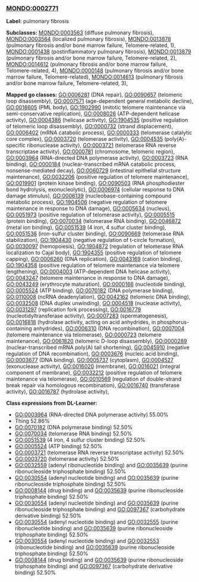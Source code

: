 
### [MONDO:0002771](http://purl.obolibrary.org/obo/MONDO_0002771)
**Label:** pulmonary fibrosis

**Subclasses:** [MONDO:0003563](http://purl.obolibrary.org/obo/MONDO_0003563) (diffuse pulmonary fibrosis), [MONDO:0003564](http://purl.obolibrary.org/obo/MONDO_0003564) (localized pulmonary fibrosis), [MONDO:0013878](http://purl.obolibrary.org/obo/MONDO_0013878) (pulmonary fibrosis and/or bone marrow failure, Telomere-related, 1), [MONDO:0001438](http://purl.obolibrary.org/obo/MONDO_0001438) (postinflammatory pulmonary fibrosis), [MONDO:0013879](http://purl.obolibrary.org/obo/MONDO_0013879) (pulmonary fibrosis and/or bone marrow failure, Telomere-related, 2), [MONDO:0014612](http://purl.obolibrary.org/obo/MONDO_0014612) (pulmonary fibrosis and/or bone marrow failure, Telomere-related, 4), [MONDO:0000148](http://purl.obolibrary.org/obo/MONDO_0000148) (pulmonary fibrosis and/or bone marrow failure, Telomere-related), [MONDO:0014613](http://purl.obolibrary.org/obo/MONDO_0014613) (pulmonary fibrosis and/or bone marrow failure, Telomere-related, 3), 

**Mapped go classes:** [GO:0006281](http://purl.obolibrary.org/obo/GO_0006281) (DNA repair), [GO:0090657](http://purl.obolibrary.org/obo/GO_0090657) (telomeric loop disassembly), [GO:0007571](http://purl.obolibrary.org/obo/GO_0007571) (age-dependent general metabolic decline), [GO:0016605](http://purl.obolibrary.org/obo/GO_0016605) (PML body), [GO:1902990](http://purl.obolibrary.org/obo/GO_1902990) (mitotic telomere maintenance via semi-conservative replication), [GO:0008026](http://purl.obolibrary.org/obo/GO_0008026) (ATP-dependent helicase activity), [GO:0004386](http://purl.obolibrary.org/obo/GO_0004386) (helicase activity), [GO:1904535](http://purl.obolibrary.org/obo/GO_1904535) (positive regulation of telomeric loop disassembly), [GO:0000732](http://purl.obolibrary.org/obo/GO_0000732) (strand displacement), [GO:0006402](http://purl.obolibrary.org/obo/GO_0006402) (mRNA catabolic process), [GO:0000333](http://purl.obolibrary.org/obo/GO_0000333) (telomerase catalytic core complex), [GO:0003720](http://purl.obolibrary.org/obo/GO_0003720) (telomerase activity), [GO:0004535](http://purl.obolibrary.org/obo/GO_0004535) (poly(A)-specific ribonuclease activity), [GO:0003721](http://purl.obolibrary.org/obo/GO_0003721) (telomerase RNA reverse transcriptase activity), [GO:0000781](http://purl.obolibrary.org/obo/GO_0000781) (chromosome, telomeric region), [GO:0003964](http://purl.obolibrary.org/obo/GO_0003964) (RNA-directed DNA polymerase activity), [GO:0003723](http://purl.obolibrary.org/obo/GO_0003723) (RNA binding), [GO:0000184](http://purl.obolibrary.org/obo/GO_0000184) (nuclear-transcribed mRNA catabolic process, nonsense-mediated decay), [GO:0060729](http://purl.obolibrary.org/obo/GO_0060729) (intestinal epithelial structure maintenance), [GO:0032206](http://purl.obolibrary.org/obo/GO_0032206) (positive regulation of telomere maintenance), [GO:0019901](http://purl.obolibrary.org/obo/GO_0019901) (protein kinase binding), [GO:0090503](http://purl.obolibrary.org/obo/GO_0090503) (RNA phosphodiester bond hydrolysis, exonucleolytic), [GO:0006974](http://purl.obolibrary.org/obo/GO_0006974) (cellular response to DNA damage stimulus), [GO:0006139](http://purl.obolibrary.org/obo/GO_0006139) (nucleobase-containing compound metabolic process), [GO:1904506](http://purl.obolibrary.org/obo/GO_1904506) (negative regulation of telomere maintenance in response to DNA damage), [GO:0005634](http://purl.obolibrary.org/obo/GO_0005634) (nucleus), [GO:0051973](http://purl.obolibrary.org/obo/GO_0051973) (positive regulation of telomerase activity), [GO:0005515](http://purl.obolibrary.org/obo/GO_0005515) (protein binding), [GO:0070034](http://purl.obolibrary.org/obo/GO_0070034) (telomerase RNA binding), [GO:0046872](http://purl.obolibrary.org/obo/GO_0046872) (metal ion binding), [GO:0051539](http://purl.obolibrary.org/obo/GO_0051539) (4 iron, 4 sulfur cluster binding), [GO:0051536](http://purl.obolibrary.org/obo/GO_0051536) (iron-sulfur cluster binding), [GO:0090669](http://purl.obolibrary.org/obo/GO_0090669) (telomerase RNA stabilization), [GO:1904430](http://purl.obolibrary.org/obo/GO_1904430) (negative regulation of t-circle formation), [GO:0030097](http://purl.obolibrary.org/obo/GO_0030097) (hemopoiesis), [GO:1904872](http://purl.obolibrary.org/obo/GO_1904872) (regulation of telomerase RNA localization to Cajal body), [GO:1904355](http://purl.obolibrary.org/obo/GO_1904355) (positive regulation of telomere capping), [GO:0006260](http://purl.obolibrary.org/obo/GO_0006260) (DNA replication), [GO:0043169](http://purl.obolibrary.org/obo/GO_0043169) (cation binding), [GO:1904358](http://purl.obolibrary.org/obo/GO_1904358) (positive regulation of telomere maintenance via telomere lengthening), [GO:0004003](http://purl.obolibrary.org/obo/GO_0004003) (ATP-dependent DNA helicase activity), [GO:0043247](http://purl.obolibrary.org/obo/GO_0043247) (telomere maintenance in response to DNA damage), [GO:0043249](http://purl.obolibrary.org/obo/GO_0043249) (erythrocyte maturation), [GO:0000166](http://purl.obolibrary.org/obo/GO_0000166) (nucleotide binding), [GO:0005524](http://purl.obolibrary.org/obo/GO_0005524) (ATP binding), [GO:0070182](http://purl.obolibrary.org/obo/GO_0070182) (DNA polymerase binding), [GO:0110008](http://purl.obolibrary.org/obo/GO_0110008) (ncRNA deadenylation), [GO:0042162](http://purl.obolibrary.org/obo/GO_0042162) (telomeric DNA binding), [GO:0032508](http://purl.obolibrary.org/obo/GO_0032508) (DNA duplex unwinding), [GO:0004518](http://purl.obolibrary.org/obo/GO_0004518) (nuclease activity), [GO:0031297](http://purl.obolibrary.org/obo/GO_0031297) (replication fork processing), [GO:0016779](http://purl.obolibrary.org/obo/GO_0016779) (nucleotidyltransferase activity), [GO:0007283](http://purl.obolibrary.org/obo/GO_0007283) (spermatogenesis), [GO:0016818](http://purl.obolibrary.org/obo/GO_0016818) (hydrolase activity, acting on acid anhydrides, in phosphorus-containing anhydrides), [GO:0006310](http://purl.obolibrary.org/obo/GO_0006310) (DNA recombination), [GO:0007004](http://purl.obolibrary.org/obo/GO_0007004) (telomere maintenance via telomerase), [GO:0000723](http://purl.obolibrary.org/obo/GO_0000723) (telomere maintenance), [GO:0061820](http://purl.obolibrary.org/obo/GO_0061820) (telomeric D-loop disassembly), [GO:0000289](http://purl.obolibrary.org/obo/GO_0000289) (nuclear-transcribed mRNA poly(A) tail shortening), [GO:0045910](http://purl.obolibrary.org/obo/GO_0045910) (negative regulation of DNA recombination), [GO:0003676](http://purl.obolibrary.org/obo/GO_0003676) (nucleic acid binding), [GO:0003677](http://purl.obolibrary.org/obo/GO_0003677) (DNA binding), [GO:0005737](http://purl.obolibrary.org/obo/GO_0005737) (cytoplasm), [GO:0004527](http://purl.obolibrary.org/obo/GO_0004527) (exonuclease activity), [GO:0016020](http://purl.obolibrary.org/obo/GO_0016020) (membrane), [GO:0016021](http://purl.obolibrary.org/obo/GO_0016021) (integral component of membrane), [GO:0032212](http://purl.obolibrary.org/obo/GO_0032212) (positive regulation of telomere maintenance via telomerase), [GO:0010569](http://purl.obolibrary.org/obo/GO_0010569) (regulation of double-strand break repair via homologous recombination), [GO:0016740](http://purl.obolibrary.org/obo/GO_0016740) (transferase activity), [GO:0016787](http://purl.obolibrary.org/obo/GO_0016787) (hydrolase activity), 

**Class expressions from DL-Learner:**

- [GO:0003964](http://purl.obolibrary.org/obo/GO_0003964) (RNA-directed DNA polymerase activity) 55.00%
- Thing 52.86%
- [GO:0070182](http://purl.obolibrary.org/obo/GO_0070182) (DNA polymerase binding) 52.50%
- [GO:0070034](http://purl.obolibrary.org/obo/GO_0070034) (telomerase RNA binding) 52.50%
- [GO:0051539](http://purl.obolibrary.org/obo/GO_0051539) (4 iron, 4 sulfur cluster binding) 52.50%
- [GO:0005524](http://purl.obolibrary.org/obo/GO_0005524) (ATP binding) 52.50%
- [GO:0003721](http://purl.obolibrary.org/obo/GO_0003721) (telomerase RNA reverse transcriptase activity) 52.50%
- [GO:0003720](http://purl.obolibrary.org/obo/GO_0003720) (telomerase activity) 52.50%
- [GO:0032559](http://purl.obolibrary.org/obo/GO_0032559) (adenyl ribonucleotide binding) and [GO:0035639](http://purl.obolibrary.org/obo/GO_0035639) (purine ribonucleoside triphosphate binding) 52.50%
- [GO:0030554](http://purl.obolibrary.org/obo/GO_0030554) (adenyl nucleotide binding) and [GO:0035639](http://purl.obolibrary.org/obo/GO_0035639) (purine ribonucleoside triphosphate binding) 52.50%
- [GO:0008144](http://purl.obolibrary.org/obo/GO_0008144) (drug binding) and [GO:0035639](http://purl.obolibrary.org/obo/GO_0035639) (purine ribonucleoside triphosphate binding) 52.50%
- [GO:0030554](http://purl.obolibrary.org/obo/GO_0030554) (adenyl nucleotide binding) and [GO:0035639](http://purl.obolibrary.org/obo/GO_0035639) (purine ribonucleoside triphosphate binding) and [GO:0097367](http://purl.obolibrary.org/obo/GO_0097367) (carbohydrate derivative binding) 52.50%
- [GO:0030554](http://purl.obolibrary.org/obo/GO_0030554) (adenyl nucleotide binding) and [GO:0032555](http://purl.obolibrary.org/obo/GO_0032555) (purine ribonucleotide binding) and [GO:0035639](http://purl.obolibrary.org/obo/GO_0035639) (purine ribonucleoside triphosphate binding) 52.50%
- [GO:0030554](http://purl.obolibrary.org/obo/GO_0030554) (adenyl nucleotide binding) and [GO:0032553](http://purl.obolibrary.org/obo/GO_0032553) (ribonucleotide binding) and [GO:0035639](http://purl.obolibrary.org/obo/GO_0035639) (purine ribonucleoside triphosphate binding) 52.50%
- [GO:0008144](http://purl.obolibrary.org/obo/GO_0008144) (drug binding) and [GO:0035639](http://purl.obolibrary.org/obo/GO_0035639) (purine ribonucleoside triphosphate binding) and [GO:0097367](http://purl.obolibrary.org/obo/GO_0097367) (carbohydrate derivative binding) 52.50%



